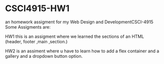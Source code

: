 # CSCI4915-HW1
an homework assigment for my Web Design and DevelopmentCSCI-4915 
Some Assigments are:


HW1 this is an assigment where we learned the sections of an HTML (header, footer ,main ,section.) 


HW2 is an assiment where u have to learn how to add a flex container and a gallery and a dropdown button option.
